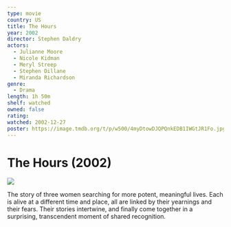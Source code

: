 ```yaml
---
type: movie
country: US
title: The Hours
year: 2002
director: Stephen Daldry
actors:
  - Julianne Moore
  - Nicole Kidman
  - Meryl Streep
  - Stephen Dillane
  - Miranda Richardson
genre:
  - Drama
length: 1h 50m
shelf: watched
owned: false
rating:
watched: 2002-12-27
poster: https://image.tmdb.org/t/p/w500/4myDtowDJQPQnkEDB1IWGtJR1Fo.jpg
---
```


# The Hours (2002)

![](https://image.tmdb.org/t/p/w500/4myDtowDJQPQnkEDB1IWGtJR1Fo.jpg)

The story of three women searching for more potent, meaningful lives. Each is alive at a different time and place, all are linked by their yearnings and their fears. Their stories intertwine, and finally come together in a surprising, transcendent moment of shared recognition.